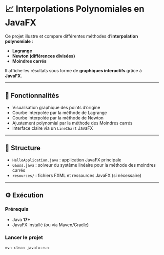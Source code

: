 # 📈 Interpolations Polynomiales en JavaFX

Ce projet illustre et compare différentes méthodes d’**interpolation polynomiale** :  
- **Lagrange**
- **Newton (différences divisées)**
- **Moindres carrés**

Il affiche les résultats sous forme de **graphiques interactifs** grâce à **JavaFX**.

---

## 🚀 Fonctionnalités
- Visualisation graphique des points d’origine
- Courbe interpolée par la méthode de Lagrange
- Courbe interpolée par la méthode de Newton
- Ajustement polynomial par la méthode des Moindres carrés
- Interface claire via un `LineChart` JavaFX

---

## 📂 Structure
- `HelloApplication.java` : application JavaFX principale
- `Gauss.java` : solveur du système linéaire pour la méthode des moindres carrés
- `resources/` : fichiers FXML et ressources JavaFX (si nécessaire)

---

## ⚙️ Exécution
### Prérequis
- Java **17+**
- JavaFX installé (ou via Maven/Gradle)

### Lancer le projet
```bash
mvn clean javafx:run
